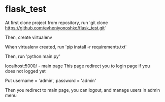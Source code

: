 # flask_test

At first clone project from repository, run 'git clone https://github.com/evheniyonoshko/flask_test.git'

Then, create virtualenv

When virtualenv created, run 'pip install -r requirements.txt'

Then, run 'python main.py'

localhost:5000/ - main page
This page redirect you to login page if you does not  logged yet

Put username = 'admin', password = 'admin'

Then you redirect to main page, you can logout, and manage users in admin menu
